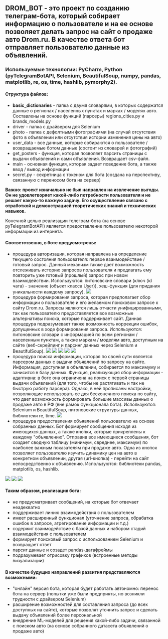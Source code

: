 ## DROM_BOT - это проект по созданию телеграм-бота, который собирает информацию о пользователе и на ее основе позволяет делать запрос на сайт о продаже авто Drom.ru. В качестве ответа бот отправляет пользователю данные из объявлений.

### Используемые технологии: PyCharm, Python (pyTelegramBotAPI, Selenium, BeautifulSoup, numpy, pandas, matplotlib, re, os, time, hashlib, pymorphy2).

#### Структура файлов:
  * **basic_dictionaries** - папка с двумя словарями, в которых содержатся данные о регионах / населенных пунктах и марках / моделях авто. Составлены на основе функций (парсеры) regions_cities.py и brands_models.py
  * driver -  папка с драйвером для Selenium
  * photo - папка с дефолтными фотографиями (на случай отсутствия фото в объявлении или отсутствия истории изменения цены на авто)
  * user_data - все данные, которые собираются о пользователе / возвращаемые ботом данные (состоит из словарей и фотографий)
  * get_posters - функция, которая позволяет парсить страницы с выдачи объявлений и сами объявления. Возвращает csv-файл.
  * main - основная функция, которая задает поведение бота, а также ввод / вывод информации
  * secret.py - секретница с токеном для бота (создана на перспективу, связанную с переносом бота на сервер)

**Важно: проект изначально не был направлен на извлечение выгоды. Он не удовлетворяет какой-либо потребности пользователя и не решает какую-то важную задачу. Его осуществление связано с отработкой и демонстрацией теоретических знаний и технических навыков.**

Конечной целью реализации телеграм-бота (на основе pyTelegramBotAPI) является предоставление пользователю некоторой информации из интернета.

#### Соответственно, в боте предусмотрены:
- процедура авторизации, которая направлена на определение текущего состояния пользователя: первое взаимодействие / готовый запрос. Данный механизм также дает возможность отслеживать историю запросов пользователя и предлагать ему повторить уже готовый (прошлый) запрос при новом взаимодействии. Используются: питоновские словари (ключ (id чата) - значение (объект класса User)), хеш-функция (для придания уникальности каждому запросу).
![](https://github.com/maxzhrvl/projects/blob/main/DS_course_HSE/DROM_BOT/readme_img/1.png?token=GHSAT0AAAAAAB22OEAFHWD7MHLOVSSU6BRKY35ETDQ.png)
- процедура формирования запроса, которая предполагает сбор информации о пользователе и его желаемом поисковом запросе к сайту Drom.ru. Запросы являются лишь отчасти унифицированными, так как пользователю предоставляется все возможные альтернативы поиска, которые поддерживает сайт. Данная процедура подразумевает также возможность коррекции ошибок, допущенных в ходе формирования запроса. Используются: питоновские словари с информацией по всем регионам / населенным пунктам, а также маркам / моделям авто, доступным на сайте (веб-скрейпинг и парсинг данных через Selenium и BeautifulSoup).
![](https://github.com/maxzhrvl/projects/blob/main/DS_course_HSE/DROM_BOT/readme_img/2.png?token=GHSAT0AAAAAAB22OEAFHWD7MHLOVSSU6BRKY35ETDQ.png)
![](https://github.com/maxzhrvl/projects/blob/main/DS_course_HSE/DROM_BOT/readme_img/3.png?token=GHSAT0AAAAAAB22OEAFHWD7MHLOVSSU6BRKY35ETDQ.png)
![](https://github.com/maxzhrvl/projects/blob/main/DS_course_HSE/DROM_BOT/readme_img/4.png?token=GHSAT0AAAAAAB22OEAFHWD7MHLOVSSU6BRKY35ETDQ.png)
![](https://github.com/maxzhrvl/projects/blob/main/DS_course_HSE/DROM_BOT/readme_img/5.png?token=GHSAT0AAAAAAB22OEAFHWD7MHLOVSSU6BRKY35ETDQ.png)
![](https://github.com/maxzhrvl/projects/blob/main/DS_course_HSE/DROM_BOT/readme_img/6.png?token=GHSAT0AAAAAAB22OEAFHWD7MHLOVSSU6BRKY35ETDQ.png)
- процедура поиска информации, которая по своей сути является парсером данных с выдачи объявлений по запросу на сайте. Информация, доступная в объявлении, собирается по максимуму и занисится в базу данных. Функция, реализующая сбор информации - адаптивна: в боте она ограничена на поиск с первой страницы выдачи объявлений (для того, чтобы не растягивать и так не быструю работу парсера). Однако, в ней прописаны настройки, позволяющие использовать ее для бесконечного поиска по сайту, что дает возможность формировать большие массивы данных о продаже авто в РФ (вне рамок функционала бота). Используются: Selenium и BeautifulSoup, питоновские структуры данных, библиотеки re, time.
![](https://github.com/maxzhrvl/projects/blob/main/DS_course_HSE/DROM_BOT/readme_img/7.png?token=GHSAT0AAAAAAB22OEAFHWD7MHLOVSSU6BRKY35ETDQ.png)
- процедура предоставления объявлений пользователю на основе собранных данных. Бот формирует сообщения исходя из имеющихся данных, а также кнопки, которые прикреплены к каждому "объявлению". Отправив все имеющиеся сообщения, бот создает сводную таблицу (минимум, свреднее, максимум) по наиболее важным показателям при продаже авто. Одна из кнопок позволяет пользователю изучить динамику цен на авто в конкретном объявлении, другая (url-кнопка) - перейти на сайт непосредственно к объявлению. Используются: библиотеки pandas, matplotlib, os, hashlib.

![](https://github.com/maxzhrvl/projects/blob/main/DS_course_HSE/DROM_BOT/readme_img/8.png?token=GHSAT0AAAAAAB22OEAFHWD7MHLOVSSU6BRKY35ETDQ.png)
![](https://github.com/maxzhrvl/projects/blob/main/DS_course_HSE/DROM_BOT/readme_img/9.png?token=GHSAT0AAAAAAB22OEAFHWD7MHLOVSSU6BRKY35ETDQ.png)
![](https://github.com/maxzhrvl/projects/blob/main/DS_course_HSE/DROM_BOT/readme_img/10.png?token=GHSAT0AAAAAAB22OEAFHWD7MHLOVSSU6BRKY35ETDQ.png)

#### Таким образом, реализация бота:
- не предусматривает сообщений, на которые бот отвечает неадекватно
- поддерживает линию взаимодействия с пользователем
- имеет расширенный функционал (уточнение запроса, обрабатка ошибок в запросе, агрегирование информации и т.д.)
- содержит взаимодействие с базой данных и набором стадий взаимодействия с пользователем
- формирует поисковый запрос с использованием Selenium и возвращает ответ
- парсит данные и созадет pandas-датафреймы
- подразумевает отрисовку графиков (встроенные методы визуализации)

#### В качестве будущих направлений развития представляются возможными:
- "онлайн" версия бота, которая будет работать автономно: перенос бота на сервер (попытки уже были предприяты, но возникли трудности с драйвером Selenium)
- расширение возможностей для составления запроса (до всех доступных на сайте), которые позволят уточнить запрос и сделать выдачу объявлений более персональной
- внедрение ML-моделей для решения какой-либо задачи, связанной с поиском авто (на основе собранного датасета объявлений о продаже авто)
